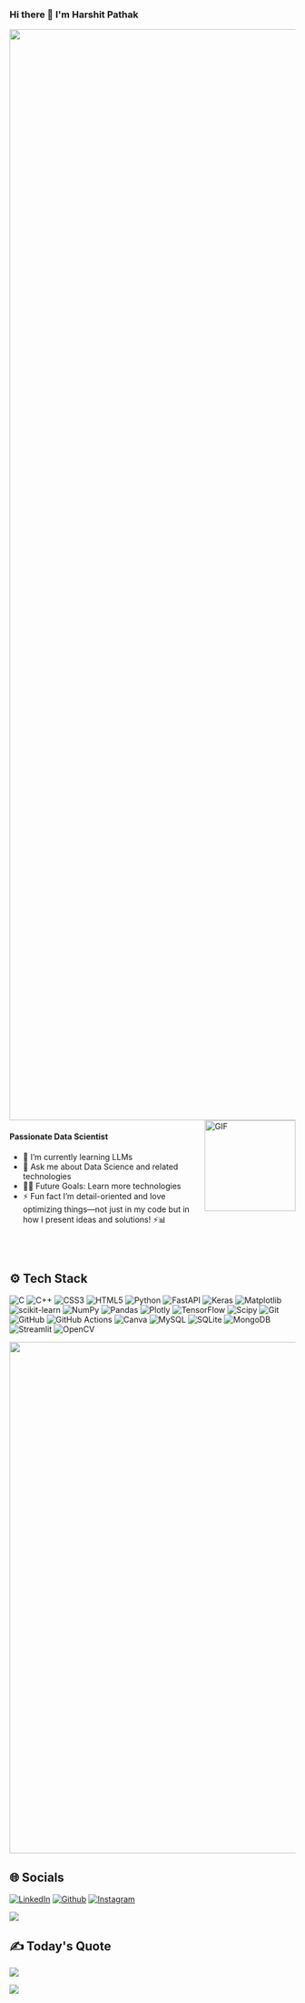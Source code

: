 ### Hi there 👋 I'm Harshit Pathak

<img src="https://www.animatedimages.org/data/media/562/animated-line-image-0184.gif" width="1920">

<img align="right" alt="GIF" height="160px" src="https://media.giphy.com/media/Ah3zHH7hvsSB2/giphy.gif" />

#### Passionate Data Scientist

- 🌱 I’m currently learning LLMs
- 💬 Ask me about Data Science and related technologies
- 💪🏼 Future Goals: Learn more technologies
- ⚡ Fun fact I’m detail-oriented and love optimizing things—not just in my code but in how I present ideas and solutions! ⚡📊



<br><br>
<h2>⚙️ Tech Stack</h2>

![C](https://img.shields.io/badge/c-%2300599C.svg?style=for-the-badge&logo=c&logoColor=white) ![C++](https://img.shields.io/badge/c++-%2300599C.svg?style=for-the-badge&logo=c%2B%2B&logoColor=white) ![CSS3](https://img.shields.io/badge/css3-%231572B6.svg?style=for-the-badge&logo=css3&logoColor=white) ![HTML5](https://img.shields.io/badge/html5-%23E34F26.svg?style=for-the-badge&logo=html5&logoColor=white) ![Python](https://img.shields.io/badge/python-3670A0?style=for-the-badge&logo=python&logoColor=ffdd54) ![FastAPI](https://img.shields.io/badge/FastAPI-005571?style=for-the-badge&logo=fastapi) ![Keras](https://img.shields.io/badge/Keras-%23D00000.svg?style=for-the-badge&logo=Keras&logoColor=white) ![Matplotlib](https://img.shields.io/badge/Matplotlib-%23ffffff.svg?style=for-the-badge&logo=Matplotlib&logoColor=black) ![scikit-learn](https://img.shields.io/badge/scikit--learn-%23F7931E.svg?style=for-the-badge&logo=scikit-learn&logoColor=white) ![NumPy](https://img.shields.io/badge/numpy-%23013243.svg?style=for-the-badge&logo=numpy&logoColor=white) ![Pandas](https://img.shields.io/badge/pandas-%23150458.svg?style=for-the-badge&logo=pandas&logoColor=white) ![Plotly](https://img.shields.io/badge/Plotly-%233F4F75.svg?style=for-the-badge&logo=plotly&logoColor=white) ![TensorFlow](https://img.shields.io/badge/TensorFlow-%23FF6F00.svg?style=for-the-badge&logo=TensorFlow&logoColor=white) ![Scipy](https://img.shields.io/badge/SciPy-%230C55A5.svg?style=for-the-badge&logo=scipy&logoColor=%white) ![Git](https://img.shields.io/badge/git-%23F05033.svg?style=for-the-badge&logo=git&logoColor=white) ![GitHub](https://img.shields.io/badge/github-%23121011.svg?style=for-the-badge&logo=github&logoColor=white) ![GitHub Actions](https://img.shields.io/badge/github%20actions-%232671E5.svg?style=for-the-badge&logo=githubactions&logoColor=white) ![Canva](https://img.shields.io/badge/Canva-%2300C4CC.svg?style=for-the-badge&logo=Canva&logoColor=white) ![MySQL](https://img.shields.io/badge/mysql-4479A1.svg?style=for-the-badge&logo=mysql&logoColor=white) ![SQLite](https://img.shields.io/badge/sqlite-%2307405e.svg?style=for-the-badge&logo=sqlite&logoColor=white) ![MongoDB](https://img.shields.io/badge/MongoDB-%234ea94b.svg?style=for-the-badge&logo=mongodb&logoColor=white) ![Streamlit](https://img.shields.io/badge/Streamlit-%23FE4B4B.svg?style=for-the-badge&logo=streamlit&logoColor=white) ![OpenCV](https://img.shields.io/badge/opencv-%23white.svg?style=for-the-badge&logo=opencv&logoColor=white)


<img src="https://user-images.githubusercontent.com/74038190/212284100-561aa473-3905-4a80-b561-0d28506553ee.gif" width="900"> 
<h2>🌐 Socials</h2>

 [![LinkedIn](https://cdn-icons-png.flaticon.com/128/4494/4494497.png)](https://linkedin.com/in/harshitpathak18) [![Github](https://cdn-icons-png.flaticon.com/128/270/270798.png)](https://github.com/harshitpathak18) [![Instagram](https://cdn-icons-png.flaticon.com/128/3955/3955024.png)](https://instagram.com/harshitpathak18) 


<img src="https://user-images.githubusercontent.com/74038190/212284100-561aa473-3905-4a80-b561-0d28506553ee.gif" > 
<h2>✍️ Today's Quote </h2>

![](https://quotes-github-readme.vercel.app/api?type=horizontal&theme=radical)

<img src="https://user-images.githubusercontent.com/74038190/212284100-561aa473-3905-4a80-b561-0d28506553ee.gif" > 

